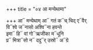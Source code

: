 +++
title = "०४ आ मन्येथामा"

+++
आ᳓ मन्येथाम् आ᳓ गतं क᳓च् चिद् ए᳓वैर्  
वि᳓श्वे ज᳓नासो अश्वि᳓ना हवन्ते  
इमा᳓ हि᳓ वां गो᳓ऋजीका म᳓धूनि  
प्र᳓ मित्रा᳓सो न᳓ ददु᳓र् उस्रो᳓ अ᳓ग्रे